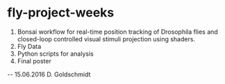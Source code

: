# fly-project-weeks

1. Bonsai workflow for real-time position tracking of Drosophila flies and closed-loop controlled visual stimuli projection using shaders.
2. Fly Data
3. Python scripts for analysis
4. Final poster

-- 15.06.2016
D. Goldschmidt
